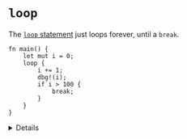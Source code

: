 # `loop`

The [`loop` statement](https://doc.rust-lang.org/std/keyword.loop.html) just
loops forever, until a `break`.

```rust,editable
fn main() {
    let mut i = 0;
    loop {
        i += 1;
        dbg!(i);
        if i > 100 {
            break;
        }
    }
}
```

<details>

- The `loop` statement works like a `while true` loop. Use it for things like
  servers which will serve connections forever.

</details>
